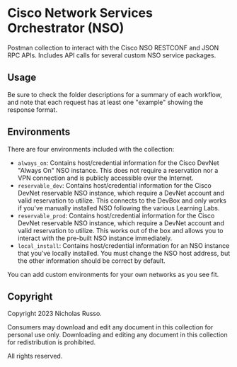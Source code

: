 # Cisco Network Services Orchestrator (NSO)
Postman collection to interact with the Cisco NSO RESTCONF and JSON RPC APIs.
Includes API calls for several custom NSO service packages.

## Usage
Be sure to check the folder descriptions for a summary of each workflow,
and note that each request has at least one "example" showing the response
format.

## Environments
There are four environments included with the collection:
  * `always_on`: Contains host/credential information for the Cisco DevNet
    "Always On" NSO instance. This does not require a reservation nor a VPN
    connection and is publicly accessible over the Internet.
  * `reservable_dev`: Contains host/credential information for the Cisco DevNet
    reservable NSO instance, which require a DevNet account and
    valid reservation to utilize. This connects to the DevBox and only works
    if you've manually installed NSO following the various Learning Labs.
  * `reservable_prod`: Contains host/credential information for the Cisco DevNet
    reservable NSO instance, which require a DevNet account and
    valid reservation to utilize. This works out of the box and allows you
    to interact with the pre-built NSO instance immediately.
  * `local_install`: Contains host/credential information for an NSO instance
    that you've locally installed. You must change the NSO host address, but
    the other information should be correct by default.

You can add custom environments for your own networks as you see fit.

## Copyright
Copyright 2023 Nicholas Russo.

Consumers may download and edit any document in this collection for personal
use only. Downloading and editing any document in this collection for
redistribution is prohibited.

All rights reserved.
